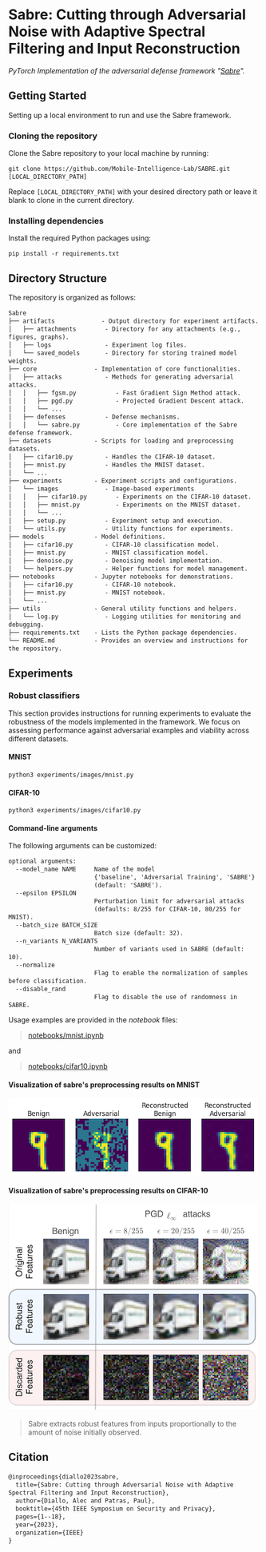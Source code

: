 # Sabre: Cutting through Adversarial Noise with Adaptive Spectral Filtering and Input Reconstruction

_PyTorch Implementation of the adversarial defense framework "[Sabre](https://alec-diallo.github.io/publications/sabre)"._

## Getting Started
Setting up a local environment to run and use the Sabre framework.

### Cloning the repository
Clone the Sabre repository to your local machine by running:

```shell
git clone https://github.com/Mobile-Intelligence-Lab/SABRE.git [LOCAL_DIRECTORY_PATH]
```
Replace `[LOCAL_DIRECTORY_PATH]` with your desired directory path or leave it blank to clone in the current directory.

### Installing dependencies
Install the required Python packages using:

```shell
pip install -r requirements.txt
```

## Directory Structure
The repository is organized as follows:
```
Sabre
├── artifacts             - Output directory for experiment artifacts.
│   ├── attachments        - Directory for any attachments (e.g., figures, graphs).
│   ├── logs               - Experiment log files.
│   └── saved_models       - Directory for storing trained model weights.
├── core                - Implementation of core functionalities.
│   ├── attacks            - Methods for generating adversarial attacks.
│   │   ├── fgsm.py           - Fast Gradient Sign Method attack.
│   │   ├── pgd.py            - Projected Gradient Descent attack.
│   │   └── ... 
│   ├── defenses           - Defense mechanisms.
│   │   └── sabre.py          - Core implementation of the Sabre defense framework.
├── datasets            - Scripts for loading and preprocessing datasets.
│   ├── cifar10.py         - Handles the CIFAR-10 dataset.
│   ├── mnist.py           - Handles the MNIST dataset.
│   └── ...
├── experiments         - Experiment scripts and configurations.
│   └── images             - Image-based experiments
│   │   ├── cifar10.py        - Experiments on the CIFAR-10 dataset.
│   │   ├── mnist.py          - Experiments on the MNIST dataset.
│   │   └── ...
│   ├── setup.py           - Experiment setup and execution.
│   └── utils.py           - Utility functions for experiments.
├── models              - Model definitions.
│   ├── cifar10.py         - CIFAR-10 classification model.
│   ├── mnist.py           - MNIST classification model.
│   ├── denoise.py         - Denoising model implementation.
│   └── helpers.py         - Helper functions for model management.
├── notebooks           - Jupyter notebooks for demonstrations.
│   ├── cifar10.py         - CIFAR-10 notebook.
│   ├── mnist.py           - MNIST notebook.
│   └── ...
├── utils               - General utility functions and helpers.
│   └── log.py             - Logging utilities for monitoring and debugging.
├── requirements.txt    - Lists the Python package dependencies.
└── README.md           - Provides an overview and instructions for the repository.
```

## Experiments

### Robust classifiers
This section provides instructions for running experiments to evaluate the robustness of the models implemented in the framework. 
We focus on assessing performance against adversarial examples and viability across different datasets. 

#### MNIST
```shell
python3 experiments/images/mnist.py
```

#### CIFAR-10
```shell
python3 experiments/images/cifar10.py
```

#### Command-line arguments
The following arguments can be customized:

```
optional arguments:
  --model_name NAME     Name of the model
                        {'baseline', 'Adversarial Training', 'SABRE'}
                        (default: 'SABRE').
  --epsilon EPSILON
                        Perturbation limit for adversarial attacks
                        (defaults: 8/255 for CIFAR-10, 80/255 for MNIST).
  --batch_size BATCH_SIZE
                        Batch size (default: 32).
  --n_variants N_VARIANTS
                        Number of variants used in SABRE (default: 10).
  --normalize
                        Flag to enable the normalization of samples before classification.
  --disable_rand
                        Flag to disable the use of randomness in SABRE.
```

Usage examples are provided in the _notebook_ files:
> [notebooks/mnist.ipynb](./notebooks/mnist.ipynb)

and

> [notebooks/cifar10.ipynb](./notebooks/cifar10.ipynb)

#### Visualization of sabre's preprocessing results on MNIST

![pre-processed cifar-10](./artifacts/attachments/denoising_mnist.png)

#### Visualization of sabre's preprocessing results on CIFAR-10

![pre-processed cifar-10](./artifacts/attachments/denoising_cifar.png)

> Sabre extracts robust features from inputs proportionally to the amount of noise initially observed.

## Citation
<pre><code>@inproceedings{diallo2023sabre,
  title={Sabre: Cutting through Adversarial Noise with Adaptive Spectral Filtering and Input Reconstruction},
  author={Diallo, Alec and Patras, Paul},
  booktitle={45th IEEE Symposium on Security and Privacy},
  pages={1--18},
  year={2023},
  organization={IEEE}
}</code></pre>
